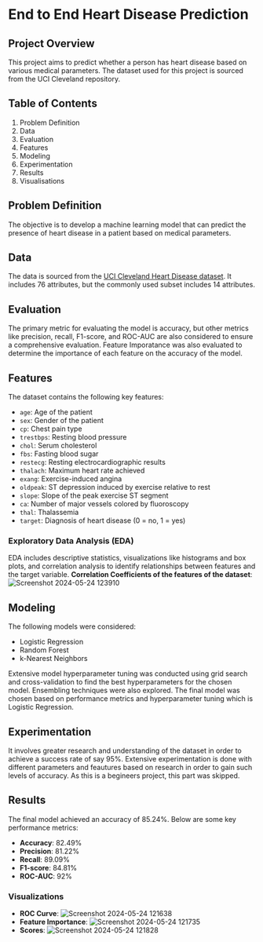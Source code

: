 # End to End Heart Disease Prediction

## Project Overview

This project aims to predict whether a person has heart disease based on various medical parameters. The dataset used for this project is sourced from the UCI Cleveland repository.

## Table of Contents

1. Problem Definition
2. Data
3. Evaluation
4. Features
5. Modeling
6. Experimentation
7. Results
8. Visualisations

## Problem Definition

The objective is to develop a machine learning model that can predict the presence of heart disease in a patient based on medical parameters.

## Data

The data is sourced from the [UCI Cleveland Heart Disease dataset](https://archive.ics.uci.edu/dataset/45/heart+disease). It includes 76 attributes, but the commonly used subset includes 14 attributes.

## Evaluation

The primary metric for evaluating the model is accuracy, but other metrics like precision, recall, F1-score, and ROC-AUC are also considered to ensure a comprehensive evaluation. Feature Imporatance was also
evaluated to determine the importance of each feature on the accuracy of the model.

## Features

The dataset contains the following key features:

- `age`: Age of the patient
- `sex`: Gender of the patient
- `cp`: Chest pain type
- `trestbps`: Resting blood pressure
- `chol`: Serum cholesterol
- `fbs`: Fasting blood sugar
- `restecg`: Resting electrocardiographic results
- `thalach`: Maximum heart rate achieved
- `exang`: Exercise-induced angina
- `oldpeak`: ST depression induced by exercise relative to rest
- `slope`: Slope of the peak exercise ST segment
- `ca`: Number of major vessels colored by fluoroscopy
- `thal`: Thalassemia
- `target`: Diagnosis of heart disease (0 = no, 1 = yes)

### Exploratory Data Analysis (EDA)

EDA includes descriptive statistics, visualizations like histograms and box plots, and correlation analysis to identify relationships between features and the target variable. 
**Correlation Coefficients of the features of the dataset**: ![Screenshot 2024-05-24 123910](https://github.com/yushA987/End-to-End-Heart-Disease-Prediction/assets/114309983/e764bc69-cfd1-43f8-83e9-49a69d2f9ae7)

## Modeling

The following models were considered:

- Logistic Regression
- Random Forest
- k-Nearest Neighbors

Extensive model hyperparameter tuning was conducted using grid search and cross-validation to find the best hyperparameters for the chosen model. Ensembling techniques were also explored.
The final model was chosen based on performance metrics and hyperparameter tuning which is Logistic Regression.

## Experimentation

It involves greater research and understanding of the dataset in order to achieve a success rate of say 95%. Extensive experimentation is done with different parameters and feautures based on research in order
to gain such levels of accuracy. As this is a begineers project, this part was skipped.

## Results

The final model achieved an accuracy of 85.24%. Below are some key performance metrics:

- **Accuracy**: 82.49%
- **Precision**: 81.22%
- **Recall**: 89.09%
- **F1-score**: 84.81%
- **ROC-AUC**: 92%

### Visualizations

- **ROC Curve**: ![Screenshot 2024-05-24 121638](https://github.com/yushA987/End-to-End-Heart-Disease-Prediction/assets/114309983/e7844906-ab05-40ef-bec5-24aa57ceea6d)
- **Feature Importance**: ![Screenshot 2024-05-24 121735](https://github.com/yushA987/End-to-End-Heart-Disease-Prediction/assets/114309983/b7ee3072-de68-44b9-8318-cb2c693faf2e)
- **Scores**: ![Screenshot 2024-05-24 121828](https://github.com/yushA987/End-to-End-Heart-Disease-Prediction/assets/114309983/ef08459e-b20c-4d02-bbb7-6edaf77b0461)    
